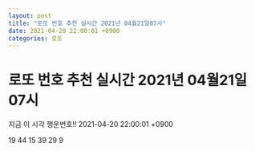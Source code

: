 ```yaml
---
layout: post
title: "로또 번호 추천 실시간 2021년 04월21일07시"
date: 2021-04-20 22:00:01 +0900
categories: 로또
---
```


# 로또 번호 추천 실시간 2021년 04월21일07시

지금 이 시각 행운번호!! 2021-04-20 22:00:01 +0900

 19  44  15  39  29  9 

